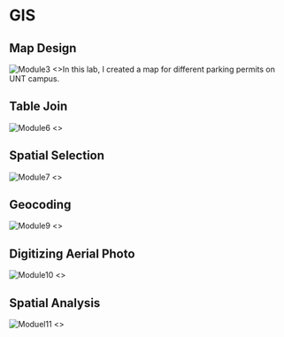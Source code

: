 # GIS

## Map Design
![Module3](https://user-images.githubusercontent.com/86809683/202112031-02674664-ae68-4d2c-8563-2850d103f4e1.jpg)
<>In this lab, I created a map for different parking permits on UNT campus.</p>

## Table Join
![Module6](https://user-images.githubusercontent.com/86809683/202112048-174a4011-92a6-4789-b993-a7ec0314aafc.jpg)
<></p>

## Spatial Selection
![Module7](https://user-images.githubusercontent.com/86809683/202112061-6843ecb7-5759-43b0-9cea-5cfd90f574ea.jpg)
<></p>

## Geocoding
![Module9](https://user-images.githubusercontent.com/86809683/202112074-291fa9ca-2d30-4543-b88f-bd7b8d11908f.jpg)
<></p>

## Digitizing Aerial Photo
![Module10](https://user-images.githubusercontent.com/86809683/202112086-caac92a3-500a-4cd1-bc0b-f2b910fdf11c.jpg)
<></p>

## Spatial Analysis
![Moduel11](https://user-images.githubusercontent.com/86809683/202112099-7b679c9b-9d3b-4d30-ae8e-5b4f7e3ae16b.jpg)
<></p>

